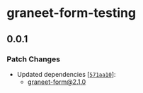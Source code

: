 # graneet-form-testing

## 0.0.1

### Patch Changes

- Updated dependencies [[`571aa10`](https://github.com/graneet/graneet-form/commit/571aa10c9b17a65e19f2eb1151c6aaf64caacef2)]:
  - graneet-form@2.1.0
